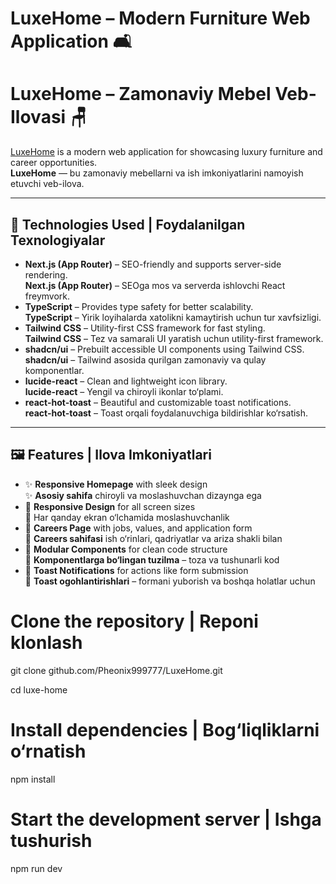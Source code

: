 # LuxeHome – Modern Furniture Web Application 🛋️

# LuxeHome – Zamonaviy Mebel Veb-Ilovasi 🪑

[LuxeHome](https://luxe-home-9vte.vercel.app) is a modern web application for showcasing luxury furniture and career opportunities.  
**LuxeHome** — bu zamonaviy mebellarni va ish imkoniyatlarini namoyish etuvchi veb-ilova.

---

## 🔧 Technologies Used | Foydalanilgan Texnologiyalar

- **Next.js (App Router)** – SEO-friendly and supports server-side rendering.  
  **Next.js (App Router)** – SEOga mos va serverda ishlovchi React freymvork.
- **TypeScript** – Provides type safety for better scalability.  
  **TypeScript** – Yirik loyihalarda xatolikni kamaytirish uchun tur xavfsizligi.
- **Tailwind CSS** – Utility-first CSS framework for fast styling.  
  **Tailwind CSS** – Tez va samarali UI yaratish uchun utility-first framework.
- **shadcn/ui** – Prebuilt accessible UI components using Tailwind CSS.  
  **shadcn/ui** – Tailwind asosida qurilgan zamonaviy va qulay komponentlar.
- **lucide-react** – Clean and lightweight icon library.  
  **lucide-react** – Yengil va chiroyli ikonlar to‘plami.
- **react-hot-toast** – Beautiful and customizable toast notifications.  
  **react-hot-toast** – Toast orqali foydalanuvchiga bildirishlar ko‘rsatish.

---

## 🖼️ Features | Ilova Imkoniyatlari

- ✨ **Responsive Homepage** with sleek design  
  ✨ **Asosiy sahifa** chiroyli va moslashuvchan dizaynga ega
- 🧭 **Responsive Design** for all screen sizes  
  🧭 Har qanday ekran o‘lchamida moslashuvchanlik
- 👥 **Careers Page** with jobs, values, and application form  
  👥 **Careers sahifasi** ish o‘rinlari, qadriyatlar va ariza shakli bilan
- 📄 **Modular Components** for clean code structure  
  📄 **Komponentlarga bo‘lingan tuzilma** – toza va tushunarli kod
- 🔔 **Toast Notifications** for actions like form submission  
  🔔 **Toast ogohlantirishlari** – formani yuborish va boshqa holatlar uchun

# Clone the repository | Reponi klonlash

git clone github.com/Pheonix999777/LuxeHome.git

cd luxe-home

# Install dependencies | Bog‘liqliklarni o‘rnatish

npm install

# Start the development server | Ishga tushurish

npm run dev
